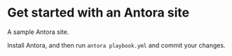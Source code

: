 # Get started with an Antora site

A sample Antora site.

Install Antora, and then run `antora playbook.yml` and commit your changes.
